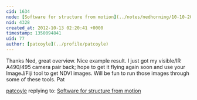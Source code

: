 ```yaml
---
cid: 1634
node: [Software for structure from motion](../notes/nedhorning/10-10-2012/software-structure-motion)
nid: 4328
created_at: 2012-10-13 02:20:41 +0000
timestamp: 1350094841
uid: 77
author: [patcoyle](../profile/patcoyle)
---
```


Thanks Ned, great overview. Nice example result. I just got my visible/IR A490/495 camera pair back; hope to get it flying again soon and use your ImageJ/Fiji tool to get NDVI images. Will be fun to run those images through some of these tools. Pat

[patcoyle](../profile/patcoyle) replying to: [Software for structure from motion](../notes/nedhorning/10-10-2012/software-structure-motion)

